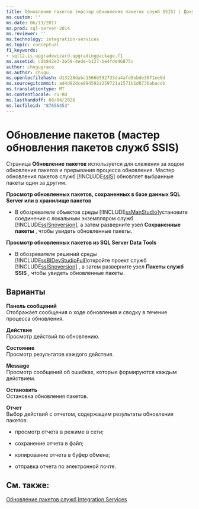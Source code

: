 ```yaml
---
title: Обновление пакетов (мастер обновления пакетов служб SSIS) | Документация Майкрософт
ms.custom: ''
ms.date: 06/13/2017
ms.prod: sql-server-2014
ms.reviewer: ''
ms.technology: integration-services
ms.topic: conceptual
f1_keywords:
- sql12.is.upgradewizard.upgradingpackage.f1
ms.assetid: cdb842e3-2e59-4ede-b127-be4fde46875c
author: chugugrace
ms.author: chugu
ms.openlocfilehash: d13228dabc1566b592733da4afd8ebde3671ee0d
ms.sourcegitcommit: ad4d92dce894592a259721a1571b1d8736abacdb
ms.translationtype: MT
ms.contentlocale: ru-RU
ms.lasthandoff: 08/04/2020
ms.locfileid: "87656453"
---
```

# <a name="upgrading-the-packages-ssis-package-upgrade-wizard"></a>Обновление пакетов (мастер обновления пакетов служб SSIS)
  Страница **Обновление пакетов** используется для слежения за ходом обновления пакетов и прерывания процесса обновления. Мастер обновления пакетов служб [!INCLUDE[ssIS](../includes/ssis-md.md)] обновляет выбранные пакеты один за другим.  
  
 **Просмотр обновленных пакетов, сохраненных в базе данных SQL Server или в хранилище пакетов**  
  
-   В обозревателе объектов среды [!INCLUDE[ssManStudio](../includes/ssmanstudio-md.md)]установите соединение с локальным экземпляром служб [!INCLUDE[ssISnoversion](../includes/ssisnoversion-md.md)], а затем разверните узел **Сохраненные пакеты** , чтобы увидеть обновленные пакеты.  
  
 **Просмотр обновленных пакетов из SQL Server Data Tools**  
  
-   В обозревателе решений среды [!INCLUDE[ssBIDevStudioFull](../includes/ssbidevstudiofull-md.md)]откройте проект служб [!INCLUDE[ssISnoversion](../includes/ssisnoversion-md.md)] , а затем разверните узел **Пакеты служб SSIS** , чтобы увидеть обновленные пакеты.  
  
## <a name="options"></a>Варианты  
 **Панель сообщений**  
 Отображает сообщения о ходе обновления и сводку в течение процесса обновления.  
  
 **Действие**  
 Просмотр действий по обновлению.  
  
 **Состояние**  
 Просмотр результатов каждого действия.  
  
 **Message**  
 Просмотр сообщений об ошибках, которые формируются каждым действием.  
  
 **Остановить**  
 Остановка обновления пакетов.  
  
 **Отчет**  
 Выбор действий с отчетом, содержащим результаты обновления пакетов:  
  
-   просмотр отчета в режиме в сети;  
  
-   сохранение отчета в файл;  
  
-   копирование отчета в буфер обмена;  
  
-   отправка отчета по электронной почте.  
  
## <a name="see-also"></a>См. также:  
 [Обновление пакетов служб Integration Services](install-windows/upgrade-integration-services-packages.md)  
  
  
